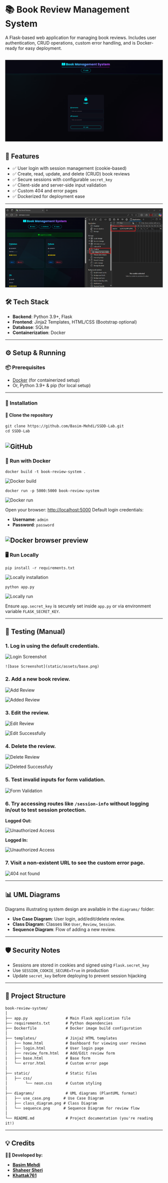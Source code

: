 # 📚 Book Review Management System

A Flask-based web application for managing book reviews. Includes user authentication, CRUD operations, custom error handling, and is Docker-ready for easy deployment.

![Overview ](static/assets/overview.png)
---

## 🚀 Features

- ✅ User login with session management (cookie-based)
- ✅ Create, read, update, and delete (CRUD) book reviews
- ✅ Secure sessions with configurable `secret_key`
- ✅ Client-side and server-side input validation
- ✅ Custom 404 and error pages
- ✅ Dockerized for deployment ease

---

![Cookie Show ](static/assets/cookies.png)

## 🛠️ Tech Stack

- **Backend**: Python 3.9+, Flask
- **Frontend**: Jinja2 Templates, HTML/CSS (Bootstrap optional)
- **Database**: SQLite
- **Containerization**: Docker

---

## ⚙️ Setup & Running

### 📦 Prerequisites

- [Docker](https://www.docker.com/) (for containerized setup)
- Or, Python 3.9+ & pip (for local setup)

---

### 🔧 Installation

#### 🔹 Clone the repository

```
git clone https://github.com/Basim-Mehdi/SSDD-Lab.git
cd SSDD-Lab 
````
![GitHub ](static/assets/gitclone.png)
---

### 🐳 Run with Docker

```
docker build -t book-review-system .
```

![Docker build ](static/assets/dockerbuild.png)

```
docker run -p 5000:5000 book-review-system
```

![Docker run ](static/assets/dockerrun.png)

Open your browser: [http://localhost:5000](http://localhost:5000)
Default login credentials:

* **Username**: `admin`
* **Password**: `password`

![Docker browser preview ](static/assets/docker-browser.png)
---

### 🖥️ Run Locally

```
pip install -r requirements.txt
```

![Locally installation ](static/assets/locally-pip.png)

```
python app.py
```

![Locally run ](static/assets/locallyrun.png)

Ensure `app.secret_key` is securely set inside `app.py` or via environment variable `FLASK_SECRET_KEY`.

---

## 🧪 Testing (Manual)

### 1. Log in using the default credentials.  

   ![Login Screenshot](static/assets/login.png)

    ![base Screenshot](static/assets/base.png)

### 2. Add a new book review.

   ![Add Review](static/assets/add_book.png)

   ![Added Review](static/assets/review_added.png)

### 3. Edit the review.

   ![Edit Review](static/assets/edit.png)

   ![Edit Successfully](static/assets/edit_successfully.png)

### 4. Delete the review.

   ![Delete Review](static/assets/delete.png)

   ![Deleted Successfuly](static/assets/deleted_successfully.png)

### 5. Test invalid inputs for form validation.

   ![Form Validation](static/assets/formValidation.png)

### 6. Try accessing routes like `/session-info` without logging in/out to test session protection.

   **Logged Out:**

   ![Unauthorized Access](static/assets/session_info_LoggedOut.png)

   **Logged In:**
   
   ![Unauthorized Access](static/assets/session_info_LoggedIn.png)

### 7. Visit a non-existent URL to see the custom error page.

   ![404 not found ](static/assets/error.png)

---

## 📊 UML Diagrams

Diagrams illustrating system design are available in the `diagrams/` folder:

* **Use Case Diagram**: User login, add/edit/delete review.
* **Class Diagram**: Classes like `User`, `Review`, `Session`.
* **Sequence Diagram**: Flow of adding a new review.

---

## 🛡️ Security Notes

* Sessions are stored in cookies and signed using `Flask.secret_key`
* Use `SESSION_COOKIE_SECURE=True` in production
* Update `secret_key` before deploying to prevent session hijacking

---

## 📁 Project Structure

```
book-review-system/
│
├── app.py                 # Main Flask application file
├── requirements.txt       # Python dependencies
├── Dockerfile             # Docker image build configuration
│
├── templates/             # Jinja2 HTML templates
│   ├── home.html          # Dashboard for viewing user reviews
│   ├── login.html         # User login page
│   ├── review_form.html   # Add/Edit review form
|   ├── base.html          # Base form
│   └── error.html         # Custom error page
│
├── static/                # Static files
│   ├── css/
│        └── neon.css      # Custom styling
│
├── diagrams/              # UML diagrams (PlantUML format)
│   ├── use_case.png      # Use Case Diagram
│   ├── class_diagram.png # Class Diagram
│   └── sequence.png      # Sequence Diagram for review flow
│
└── README.md              # Project documentation (you're reading it!)
```

---


## 💡 Credits

**👨‍💻 Developed by:**

- [**Basim Mehdi**](https://github.com/Basim-Mehdi)
- [**Shaheer Sheri**](https://github.com/Shaheer-Sheri)
- [**Khattak761**](https://github.com/Khattak761)





